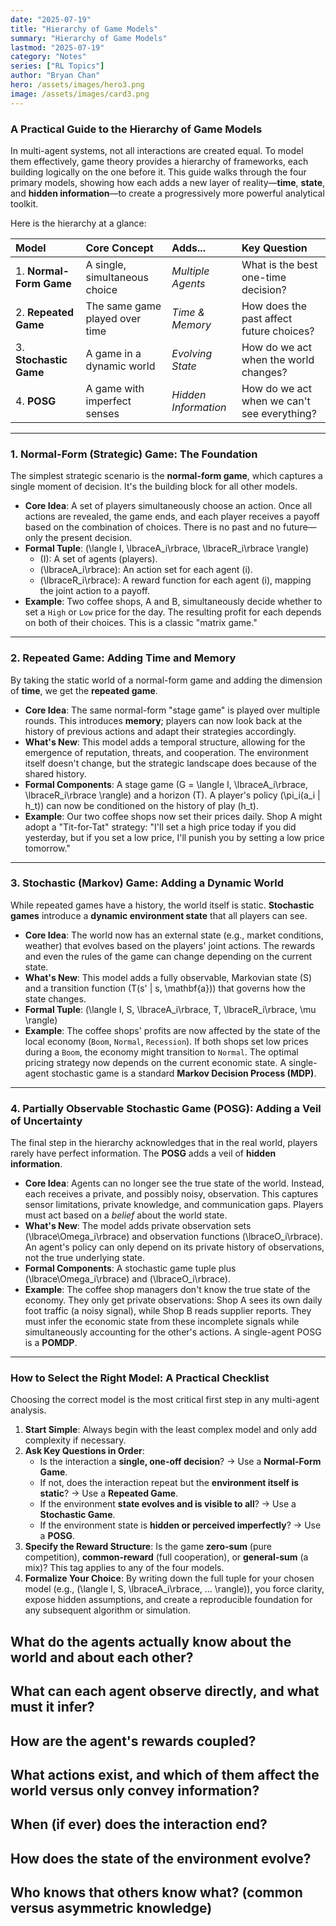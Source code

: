 ```yaml
---
date: "2025-07-19"
title: "Hierarchy of Game Models"
summary: "Hierarchy of Game Models"
lastmod: "2025-07-19"
category: "Notes"
series: ["RL Topics"]
author: "Bryan Chan"
hero: /assets/images/hero3.png
image: /assets/images/card3.png
---
```


### A Practical Guide to the Hierarchy of Game Models

In multi-agent systems, not all interactions are created equal. To model them effectively, game theory provides a hierarchy of frameworks, each building logically on the one before it. This guide walks through the four primary models, showing how each adds a new layer of reality—**time**, **state**, and **hidden information**—to create a progressively more powerful analytical toolkit.

Here is the hierarchy at a glance:

| Model | Core Concept | Adds... | Key Question |
| :--- | :--- | :--- | :--- |
| 1. **Normal-Form Game** | A single, simultaneous choice | *Multiple Agents* | What is the best one-time decision? |
| 2. **Repeated Game** | The same game played over time | *Time & Memory* | How does the past affect future choices? |
| 3. **Stochastic Game** | A game in a dynamic world | *Evolving State* | How do we act when the world changes? |
| 4. **POSG** | A game with imperfect senses | *Hidden Information* | How do we act when we can't see everything? |

---

### 1. Normal-Form (Strategic) Game: The Foundation

The simplest strategic scenario is the **normal-form game**, which captures a single moment of decision. It's the building block for all other models.

* **Core Idea**: A set of players simultaneously choose an action. Once all actions are revealed, the game ends, and each player receives a payoff based on the combination of choices. There is no past and no future—only the present decision.
* **Formal Tuple**: \(\langle I, \lbraceA_i\rbrace, \lbraceR_i\rbrace \rangle\)
    * \(I\): A set of agents (players).
    * \(\lbraceA_i\rbrace\): An action set for each agent \(i\).
    * \(\lbraceR_i\rbrace\): A reward function for each agent \(i\), mapping the joint action to a payoff.
* **Example**: Two coffee shops, A and B, simultaneously decide whether to set a `High` or `Low` price for the day. The resulting profit for each depends on both of their choices. This is a classic "matrix game."

---

### 2. Repeated Game: Adding Time and Memory

By taking the static world of a normal-form game and adding the dimension of **time**, we get the **repeated game**.

* **Core Idea**: The same normal-form "stage game" is played over multiple rounds. This introduces **memory**; players can now look back at the history of previous actions and adapt their strategies accordingly.
* **What's New**: This model adds a temporal structure, allowing for the emergence of reputation, threats, and cooperation. The environment itself doesn't change, but the strategic landscape does because of the shared history.
* **Formal Components**: A stage game \(G = \langle I, \lbraceA_i\rbrace, \lbraceR_i\rbrace \rangle\) and a horizon \(T\). A player's policy \(\pi_i(a_i | h_t)\) can now be conditioned on the history of play \(h_t\).
* **Example**: Our two coffee shops now set their prices daily. Shop A might adopt a "Tit-for-Tat" strategy: "I'll set a high price today if you did yesterday, but if you set a low price, I'll punish you by setting a low price tomorrow."

---

### 3. Stochastic (Markov) Game: Adding a Dynamic World

While repeated games have a history, the world itself is static. **Stochastic games** introduce a **dynamic environment state** that all players can see.

* **Core Idea**: The world now has an external state (e.g., market conditions, weather) that evolves based on the players' joint actions. The rewards and even the rules of the game can change depending on the current state.
* **What's New**: This model adds a fully observable, Markovian state \(S\) and a transition function \(T(s' | s, \mathbf{a})\) that governs how the state changes.
* **Formal Tuple**: \(\langle I, S, \lbraceA_i\rbrace, T, \lbraceR_i\rbrace, \mu \rangle\)
* **Example**: The coffee shops' profits are now affected by the state of the local economy (`Boom`, `Normal`, `Recession`). If both shops set low prices during a `Boom`, the economy might transition to `Normal`. The optimal pricing strategy now depends on the current economic state. A single-agent stochastic game is a standard **Markov Decision Process (MDP)**.

---

### 4. Partially Observable Stochastic Game (POSG): Adding a Veil of Uncertainty

The final step in the hierarchy acknowledges that in the real world, players rarely have perfect information. The **POSG** adds a veil of **hidden information**.

* **Core Idea**: Agents can no longer see the true state of the world. Instead, each receives a private, and possibly noisy, observation. This captures sensor limitations, private knowledge, and communication gaps. Players must act based on a *belief* about the world state.
* **What's New**: The model adds private observation sets \(\lbrace\Omega_i\rbrace\) and observation functions \(\lbraceO_i\rbrace\). An agent's policy can only depend on its private history of observations, not the true underlying state.
* **Formal Components**: A stochastic game tuple plus \(\lbrace\Omega_i\rbrace\) and \(\lbraceO_i\rbrace\).
* **Example**: The coffee shop managers don't know the true state of the economy. They only get private observations: Shop A sees its own daily foot traffic (a noisy signal), while Shop B reads supplier reports. They must infer the economic state from these incomplete signals while simultaneously accounting for the other's actions. A single-agent POSG is a **POMDP**.

---

### How to Select the Right Model: A Practical Checklist

Choosing the correct model is the most critical first step in any multi-agent analysis.

1.  **Start Simple**: Always begin with the least complex model and only add complexity if necessary.
2.  **Ask Key Questions in Order**:
    * Is the interaction a **single, one-off decision**? → Use a **Normal-Form Game**.
    * If not, does the interaction repeat but the **environment itself is static**? → Use a **Repeated Game**.
    * If the environment **state evolves and is visible to all**? → Use a **Stochastic Game**.
    * If the environment state is **hidden or perceived imperfectly**? → Use a **POSG**.
3.  **Specify the Reward Structure**: Is the game **zero-sum** (pure competition), **common-reward** (full cooperation), or **general-sum** (a mix)? This tag applies to any of the four models.
4.  **Formalize Your Choice**: By writing down the full tuple for your chosen model (e.g., \(\langle I, S, \lbraceA_i\rbrace, ... \rangle\)), you force clarity, expose hidden assumptions, and create a reproducible foundation for any subsequent algorithm or simulation.



## What do the agents actually know about the world and about each other?


## What can each agent observe directly, and what must it infer?


## How are the agent's rewards coupled?


## What actions exist, and which of them affect the world versus only convey information?


## When (if ever) does the interaction end?



## How does the state of the environment evolve?



## Who knows that others know what? (common versus asymmetric knowledge)









































